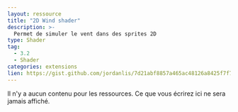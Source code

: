 ```yaml
---
layout: ressource
title: "2D Wind shader"
description: >-
  Permet de simuler le vent dans des sprites 2D
type: Shader
tag:
  - 3.2
  - Shader
categories: extensions
lien: https://gist.github.com/jordanlis/7d21abf8857a465ac48126a8425f7f7a
---
```


Il n'y a aucun contenu pour les ressources.
Ce que vous écrirez ici ne sera jamais affiché.
